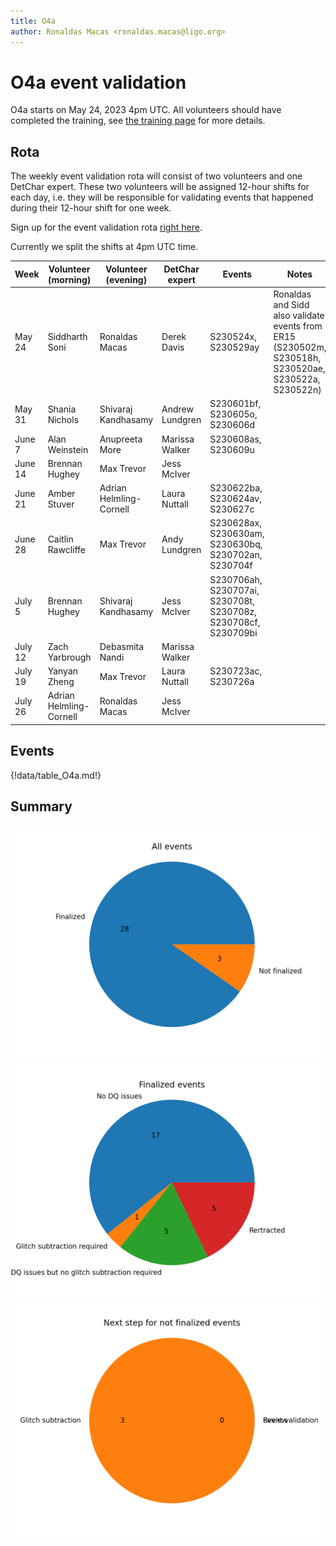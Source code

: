 ```yaml
---
title: O4a
author: Ronaldas Macas <ronaldas.macas@ligo.org>
---
```


# O4a event validation

O4a starts on May 24, 2023 4pm UTC. All volunteers should have completed the training, see [the training page](training.md) for more details.

## Rota

The weekly event validation rota will consist of two volunteers and one DetChar expert. These two volunteers will be assigned 12-hour shifts for each day, i.e. they will be responsible for validating events that happened during their 12-hour shift for one week.

Sign up for the event validation rota [right here](https://docs.google.com/document/d/1KG7r8cv---d1DZ6uqUmnudz8fZ_eBrCXiIMq8UDTfXA/edit#).

Currently we split the shifts at 4pm UTC time.

| Week        | Volunteer (morning)     | Volunteer (evening) | DetChar expert | Events | Notes |
|-------------|-------------------------|---------------------|----------------|--------|-------|
| May 24      | Siddharth Soni          | Ronaldas Macas          | Derek Davis    | S230524x, S230529ay | Ronaldas and Sidd also validate events from ER15 (S230502m, S230518h, S230520ae, S230522a, S230522n) |
| May 31      | Shania Nichols          | Shivaraj Kandhasamy     | Andrew Lundgren| S230601bf, S230605o, S230606d |       |
| June 7      | Alan Weinstein          | Anupreeta More          | Marissa Walker | S230608as, S230609u |       |
| June 14     | Brennan Hughey          | Max Trevor              | Jess McIver    |        |       |
| June 21     | Amber Stuver            | Adrian Helmling-Cornell | Laura Nuttall  | S230622ba, S230624av, S230627c |       |
| June 28     | Caitlin Rawcliffe       | Max Trevor              | Andy Lundgren  | S230628ax, S230630am, S230630bq, S230702an, S230704f |       |
| July 5      | Brennan Hughey          | Shivaraj Kandhasamy     | Jess McIver    | S230706ah, S230707ai, S230708t, S230708z, S230708cf, S230709bi |       |
| July 12     | Zach Yarbrough          | Debasmita Nandi         | Marissa Walker |        |       |
| July 19     | Yanyan Zheng            | Max Trevor              | Laura Nuttall  | S230723ac, S230726a |       |
| July 26     | Adrian Helmling-Cornell | Ronaldas Macas          | Jess McIver    |        |       |
 
## Events

{!data/table_O4a.md!}

## Summary

![total](img/O4a_total.png)
![finalized](img/O4a_finalized.png)
![nfinalized](img/O4a_not_finalized.png)
